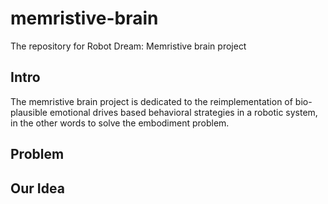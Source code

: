 # memristive-brain
The repository for Robot Dream: Memristive brain project

## Intro

The memristive brain project is dedicated to the reimplementation of bio-plausible emotional drives based behavioral strategies in a robotic system, in the other words to solve the embodiment problem.  


## Problem




## Our Idea

